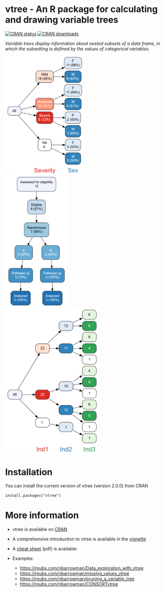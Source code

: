 vtree - An R package for calculating and drawing variable trees
=====

[![CRAN
status](http://www.r-pkg.org/badges/version/vtree)](https://cran.r-project.org/package=vtree)
[![CRAN
downloads](https://cranlogs.r-pkg.org/badges/grand-total/vtree)](https://cranlogs.r-pkg.org/badges/grand-total/vtree)

*Variable trees display information about nested subsets of a data frame, in which the subsetting is defined by the values of categorical variables.*

<img src="https://github.com/nbarrowman/vtree/blob/master/cheatsheets/png/v1.png" width="250">&nbsp;&nbsp;&nbsp;&nbsp;&nbsp;&nbsp;&nbsp;&nbsp;&nbsp;&nbsp;&nbsp;&nbsp;&nbsp;&nbsp;&nbsp;&nbsp;&nbsp;<img src="https://github.com/nbarrowman/vtree/blob/master/cheatsheets/png/t7.png" width="200">&nbsp;&nbsp;&nbsp;&nbsp;&nbsp;&nbsp;&nbsp;<img src="https://github.com/nbarrowman/vtree/blob/master/cheatsheets/png/t1.png" width="300">

# Installation

You can install the current version of vtree (version 2.0.0) from CRAN

```
install.packages("vtree")
```

# More information

* vtree is available on [CRAN](https://cran.r-project.org/package=vtree)

* A comprehensive introduction to vtree is available in the [vignette](https://cran.r-project.org/web/packages/vtree/vignettes/vtree.html)

* A [cheat sheet](https://github.com/nbarrowman/vtree/blob/master/cheatsheets/vtree_cheatsheet_2.pdf) (pdf) is available: 

* Examples: 
    * https://rpubs.com/nbarrowman/Data_exploration_with_vtree
    * https://rpubs.com/nbarrowman/missing_values_vtree
    * https://rpubs.com/nbarrowman/pruning_a_variable_tree
    * https://rpubs.com/nbarrowman/CONSORTvtree
